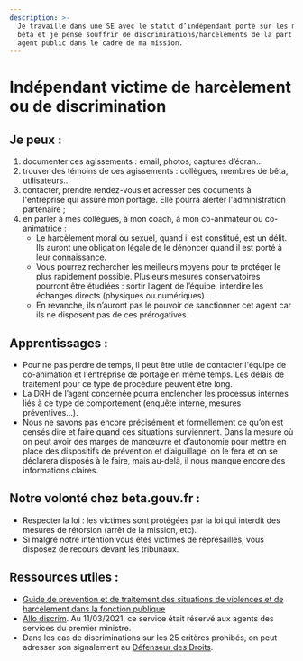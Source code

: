 ```yaml
---
description: >-
  Je travaille dans une SE avec le statut d’indépendant porté sur les marchés de
  beta et je pense souffrir de discriminations/harcèlements de la part d’un
  agent public dans le cadre de ma mission.
---
```


# Indépendant victime de harcèlement ou de discrimination

## Je peux :

1. documenter ces agissements : email, photos, captures d’écran…
2. trouver des témoins de ces agissements : collègues, membres de bêta, utilisateurs…
3. contacter, prendre rendez-vous et adresser ces documents à l'entreprise qui assure mon portage. Elle pourra alerter l'administration partenaire ;
4. en parler à mes collègues, à mon coach, à mon co-animateur ou co-animatrice :
   * Le harcèlement moral ou sexuel, quand il est constitué, est un délit. Ils auront une obligation légale de le dénoncer quand il est porté à leur connaissance.
   * Vous pourrez rechercher les meilleurs moyens pour te protéger le plus rapidement possible. Plusieurs mesures conservatoires pourront être étudiées : sortir l’agent de l’équipe, interdire les échanges directs (physiques ou numériques)…
   * En revanche, ils n’auront pas le pouvoir de sanctionner cet agent car ils ne disposent pas de ces prérogatives.

## Apprentissages :

* Pour ne pas perdre de temps, il peut être utile de contacter l'équipe de co-animation et l'entreprise de portage en même temps. Les délais de traitement pour ce type de procédure peuvent être long.
* La DRH de l’agent concernée pourra enclencher les processus internes liés à ce type de comportement (enquête interne, mesures préventives…).
* Nous ne savons pas encore précisément et formellement ce qu’on est censés dire et faire quand ces situations surviennent. Dans la mesure où on peut avoir des marges de manœuvre et d’autonomie pour mettre en place des dispositifs de prévention et d’aiguillage, on le fera et on se déclarera disposés à le faire, mais au-delà, il nous manque encore des informations claires.

## Notre volonté chez beta.gouv.fr :

* Respecter la loi : les victimes sont protégées par la loi qui interdit des mesures de rétorsion (arrêt de la mission, etc).
* Si malgré notre intention vous êtes victimes de représailles, vous disposez de recours devant les tribunaux.

## Ressources utiles :

* [Guide de prévention et de traitement des situations de violences et de harcèlement dans la fonction publique](https://www.fonction-publique.gouv.fr/files/files/publications/politiques\_emploi\_public/guide-prevention-situations-violences.pdf)
* [Allo discrim](https://allodiscrim.com). Au 11/03/2021, ce service était réservé aux agents des services du premier ministre.
* Dans les cas de discriminations sur les 25 critères prohibés, on peut adresser son signalement au [Défenseur des Droits](https://www.defenseurdesdroits.fr/fr/institution/competences/lutte-contre-discriminations).
